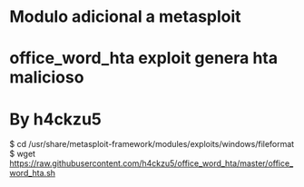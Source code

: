 # Modulo adicional a metasploit
# office_word_hta exploit genera hta malicioso
# By h4ckzu5

$ cd /usr/share/metasploit-framework/modules/exploits/windows/fileformat
$ wget https://raw.githubusercontent.com/h4ckzu5/office_word_hta/master/office_word_hta.sh
